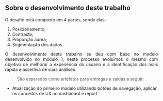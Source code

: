 ## Sobre o desenvolvimento deste trabalho

O desafio está composto em 4 partes, sendo elas:

1.	Posicionamento;
2.	Contraste;
3.	Proporção áurea;
4.	Segmentação dos dados.


<p style="text-align: justify;">O desenvolvimento deste trabalho se deu com base no modelo desenvolvido no módulo 1, neste processo evoluimos o mesmo com objetivo de melhorar
a experiência do usuário e a identificação dos mais rápida e assertiva de suas análises. </p>

> São esperados como artefatos para entregas a saídas a seguir:

* Atualização do primeiro modelo utilizando botões de navegação, aplicar os conceitos de UX no dashboard e report.